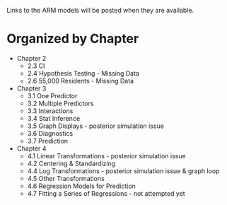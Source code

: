 Links to the ARM models will be posted when they are available.

# Organized by Chapter
* Chapter 2
  * 2.3 CI
  * 2.4 Hypothesis Testing - Missing Data
  * 2.6 55,000 Residents - Missing Data
* Chapter 3
  * 3.1 One Predictor
  * 3.2 Multiple Predictors
  * 3.3 Interactions
  * 3.4 Stat Inference
  * 3.5 Graph Displays - posterior simulation issue
  * 3.6 Diagnostics
  * 3.7 Prediction
* Chapter 4
  * 4.1 Linear Transformations - posterior simulation issue
  * 4.2 Centering & Standardizing
  * 4.4 Log Transformations - posterior simulation issue & graph loop
  * 4.5 Other Transformations
  * 4.6 Regression Models for Prediction
  * 4.7 Fitting a Series of Regressions - not attempted yet